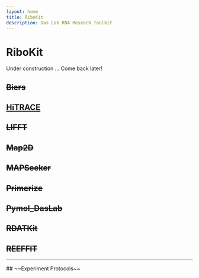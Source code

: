 ```yaml
---
layout: home
title: RiboKit
description: Das Lab RNA Reseach Toolkit
---
```


# RiboKit

Under construction ... Come back later!

## ~~Biers~~

## [HiTRACE](/hitrace)

## ~~LIFFT~~

## ~~Map2D~~

## ~~MAPSeeker~~

## ~~Primerize~~

## ~~Pymol_DasLab~~

## ~~RDATKit~~

## ~~REEFFIT~~

<hr/>
## ~~Experiment Protocols~~

